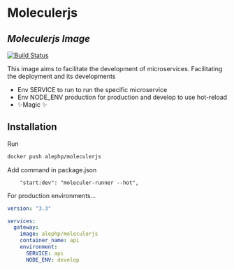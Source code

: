 # Moleculerjs
## _Moleculerjs Image_

[![Build Status](https://travis-ci.com/devalexandre/microservice-nano.svg?branch=master)](https://travis-ci.com/devalexandre/microservice-nano)

This image aims to facilitate the development of microservices.
Facilitating the deployment and its developments


- Env SERVICE to run to run the specific microservice
- Env NODE_ENV  production for production and develop to use hot-reload
- ✨Magic ✨

## Installation

Run
```sh
docker push alephp/moleculerjs

```

Add command in package.json

``` 
    "start:dev": "moleculer-runner --hot",
```
For production environments...

```yml
version: "3.3"

services:
  gateway:
    image: alephp/moleculerjs
    container_name: api
    environment:
      SERVICE: api
      NODE_ENV: develop

```

